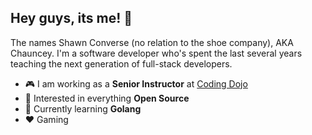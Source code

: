 ## Hey guys, its me! 👋

The names Shawn Converse (no relation to the shoe company), AKA Chauncey. I'm a software developer who's spent the last several years teaching the next generation of full-stack developers.

-   :video_game: I am working as a **Senior Instructor** at [Coding Dojo](https://www.codingdojo.com/)
-   :monocle_face: Interested in everything **Open Source**
-   :seedling: Currently learning **Golang**
-   :heart: Gaming

